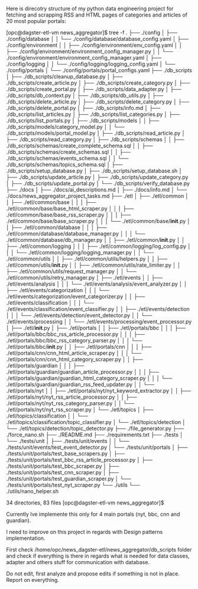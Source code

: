 Here is direcotry structure of my python data engineering project for fetching and scrapping RSS and HTML pages of categories and articles of 20 most popular portals:

[opc@dagster-etl-vm news_aggregator]$ tree -f
.
├── ./config
│   ├── ./config/database
│   │   └── ./config/database/database_config.yaml
│   ├── ./config/environment
│   │   ├── ./config/environment/env_config.yaml
│   │   ├── ./config/environment/environment_config_manager.py
│   │   └── ./config/environment/environment_config_manager.yaml
│   ├── ./config/logging
│   │   └── ./config/logging/logging_config.yaml
│   └── ./config/portals
│       └── ./config/portals/portal_configs.yaml
├── ./db_scripts
│   ├── ./db_scripts/cleanup_database.py
│   ├── ./db_scripts/create_article.py
│   ├── ./db_scripts/create_category.py
│   ├── ./db_scripts/create_portal.py
│   ├── ./db_scripts/data_adapter.py
│   ├── ./db_scripts/db_context.py
│   ├── ./db_scripts/db_utils.py
│   ├── ./db_scripts/delete_article.py
│   ├── ./db_scripts/delete_category.py
│   ├── ./db_scripts/delete_portal.py
│   ├── ./db_scripts/info.md
│   ├── ./db_scripts/list_articles.py
│   ├── ./db_scripts/list_categories.py
│   ├── ./db_scripts/list_portals.py
│   ├── ./db_scripts/models
│   │   ├── ./db_scripts/models/category_model.py
│   │   └── ./db_scripts/models/portal_model.py
│   ├── ./db_scripts/read_article.py
│   ├── ./db_scripts/read_category.py
│   ├── ./db_scripts/schemas
│   │   ├── ./db_scripts/schemas/create_complete_schema.sql
│   │   ├── ./db_scripts/schemas/create_schemas.sql
│   │   ├── ./db_scripts/schemas/events_schema.sql
│   │   └── ./db_scripts/schemas/topics_schema.sql
│   ├── ./db_scripts/setup_database.py
│   ├── ./db_scripts/setup_database.sh
│   ├── ./db_scripts/update_article.py
│   ├── ./db_scripts/update_category.py
│   ├── ./db_scripts/update_portal.py
│   └── ./db_scripts/verify_database.py
├── ./docs
│   ├── ./docs/ai_descriptions.md
│   ├── ./docs/info.md
│   └── ./docs/news_aggregator_project_tasks.md
├── ./etl
│   ├── ./etl/common
│   │   ├── ./etl/common/base
│   │   │   ├── ./etl/common/base/base_html_scraper.py
│   │   │   ├── ./etl/common/base/base_rss_scraper.py
│   │   │   ├── ./etl/common/base/base_scraper.py
│   │   │   └── ./etl/common/base/__init__.py
│   │   ├── ./etl/common/database
│   │   │   ├── ./etl/common/database/database_manager.py
│   │   │   └── ./etl/common/database/db_manager.py
│   │   ├── ./etl/common/__init__.py
│   │   ├── ./etl/common/logging
│   │   │   ├── ./etl/common/logging/log_config.py
│   │   │   └── ./etl/common/logging/logging_manager.py
│   │   └── ./etl/common/utils
│   │       ├── ./etl/common/utils/helpers.py
│   │       ├── ./etl/common/utils/__init__.py
│   │       ├── ./etl/common/utils/rate_limiter.py
│   │       ├── ./etl/common/utils/request_manager.py
│   │       └── ./etl/common/utils/retry_manager.py
│   ├── ./etl/events
│   │   ├── ./etl/events/analysis
│   │   │   └── ./etl/events/analysis/event_analyzer.py
│   │   ├── ./etl/events/categorization
│   │   │   └── ./etl/events/categorization/event_categorizer.py
│   │   ├── ./etl/events/classification
│   │   │   └── ./etl/events/classification/event_classifier.py
│   │   ├── ./etl/events/detection
│   │   │   └── ./etl/events/detection/event_detector.py
│   │   └── ./etl/events/processing
│   │       └── ./etl/events/processing/event_processor.py
│   ├── ./etl/__init__.py
│   ├── ./etl/portals
│   │   ├── ./etl/portals/bbc
│   │   │   ├── ./etl/portals/bbc/bbc_rss_article_processor.py
│   │   │   ├── ./etl/portals/bbc/bbc_rss_category_parser.py
│   │   │   └── ./etl/portals/bbc/__init__.py
│   │   ├── ./etl/portals/cnn
│   │   │   ├── ./etl/portals/cnn/cnn_html_article_scraper.py
│   │   │   └── ./etl/portals/cnn/cnn_html_category_scraper.py
│   │   ├── ./etl/portals/guardian
│   │   │   ├── ./etl/portals/guardian/guardian_article_processor.py
│   │   │   ├── ./etl/portals/guardian/guardian_html_category_scraper.py
│   │   │   └── ./etl/portals/guardian/guardian_rss_feed_updater.py
│   │   └── ./etl/portals/nyt
│   │       ├── ./etl/portals/nyt/nyt_keyword_extractor.py
│   │       ├── ./etl/portals/nyt/nyt_rss_article_processor.py
│   │       ├── ./etl/portals/nyt/nyt_rss_category_parser.py
│   │       └── ./etl/portals/nyt/nyt_rss_scraper.py
│   └── ./etl/topics
│       ├── ./etl/topics/classification
│       │   └── ./etl/topics/classification/topic_classifier.py
│       └── ./etl/topics/detection
│           └── ./etl/topics/detection/topic_detector.py
├── ./file_generator.py
├── ./force_nano.sh
├── ./README.md
├── ./requirements.txt
├── ./tests
│   └── ./tests/unit
│       ├── ./tests/unit/events
│       │   └── ./tests/unit/events/test_event_detector.py
│       └── ./tests/unit/portals
│           ├── ./tests/unit/portals/test_base_scrapers.py
│           ├── ./tests/unit/portals/test_bbc_rss_article_processor.py
│           ├── ./tests/unit/portals/test_bbc_scraper.py
│           ├── ./tests/unit/portals/test_cnn_scraper.py
│           ├── ./tests/unit/portals/test_guardian_scraper.py
│           └── ./tests/unit/portals/test_nyt_scraper.py
└── ./utils
    └── ./utils/nano_helper.sh

34 directories, 83 files
[opc@dagster-etl-vm news_aggregator]$ 

 Currently Ive implemente this only for 4 main portals (nyt, bbc, cnn and guardian). 

I need to improve on this project in regards with Design patterns implementation.

First check /home/opc/news_dagster-etl/news_aggregator/db_scripts folder and check if everything is there in regards what is needed for data classes, adapter and others stuff for communication with database. 

Do not edit, first analyze and propose edits if something is not in place.
Report on everything.

